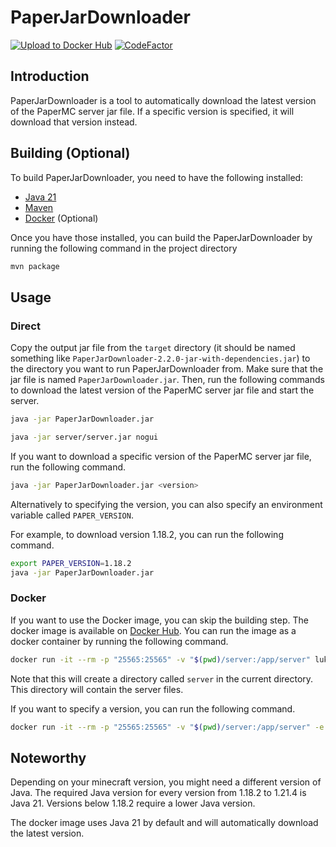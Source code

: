 # PaperJarDownloader

[![Upload to Docker Hub](https://github.com/Lukas-LLS/PaperJarDownloader/actions/workflows/docker.yml/badge.svg)](https://github.com/Lukas-LLS/PaperJarDownloader/actions/workflows/docker.yml)
[![CodeFactor](https://www.codefactor.io/repository/github/lukas-lls/paperjardownloader/badge)](https://www.codefactor.io/repository/github/lukas-lls/paperjardownloader)

## Introduction

PaperJarDownloader is a tool to automatically download the latest version of the PaperMC server jar file.
If a specific version is specified, it will download that version instead.

## Building (Optional)

To build PaperJarDownloader, you need to have the following installed:

- [Java 21](https://www.oracle.com/java/technologies/downloads/#java21)
- [Maven](https://maven.apache.org/download.cgi)
- [Docker](https://www.docker.com/products/docker-desktop/) (Optional)

Once you have those installed, you can build the PaperJarDownloader by running the following command in the project
directory

```bash
mvn package
```

## Usage

### Direct

Copy the output jar file from the `target` directory
(it should be named something like `PaperJarDownloader-2.2.0-jar-with-dependencies.jar`)
to the directory you want to run PaperJarDownloader from.
Make sure that the jar file is named `PaperJarDownloader.jar`.
Then, run the following commands to download the latest version of the PaperMC server jar file and start the server.

```bash
java -jar PaperJarDownloader.jar

java -jar server/server.jar nogui
```

If you want to download a specific version of the PaperMC server jar file, run the following command.

```bash
java -jar PaperJarDownloader.jar <version>
```

Alternatively to specifying the version, you can also specify an environment variable called `PAPER_VERSION`.

For example, to download version 1.18.2, you can run the following command.

```bash
export PAPER_VERSION=1.18.2
java -jar PaperJarDownloader.jar
```

### Docker

If you want to use the Docker image, you can skip the building step.
The docker image is available on [Docker Hub](https://hub.docker.com/r/lukaslls/paper-jar-downloader).
You can run the image as a docker container by running the following command.

```bash
docker run -it --rm -p "25565:25565" -v "$(pwd)/server:/app/server" lukaslls/paper-jar-downloader:latest
```

Note that this will create a directory called `server` in the current directory.
This directory will contain the server files.

If you want to specify a version, you can run the following command.

```bash
docker run -it --rm -p "25565:25565" -v "$(pwd)/server:/app/server" -e "PAPER_VERSION=1.18.2" lukaslls/paper-jar-downloader:latest
```

## Noteworthy

Depending on your minecraft version, you might need a different version of Java.
The required Java version for every version from 1.18.2 to 1.21.4 is Java 21.
Versions below 1.18.2 require a lower Java version.

The docker image uses Java 21 by default and will automatically download the latest version.
